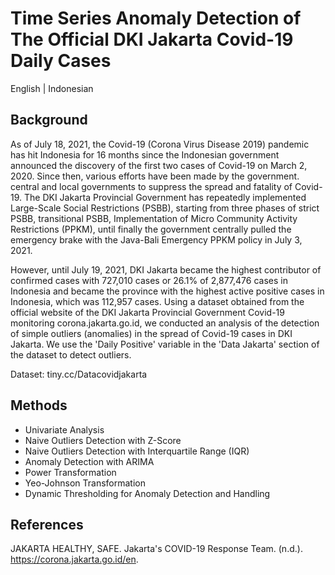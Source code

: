 # Time Series Anomaly Detection of The Official DKI Jakarta Covid-19 Daily Cases
English | Indonesian

## Background
As of July 18, 2021, the Covid-19 (Corona Virus Disease 2019) pandemic has hit Indonesia for 16 months since the Indonesian government announced the discovery of the first two cases of Covid-19 on March 2, 2020. Since then, various efforts have been made by the government. central and local governments to suppress the spread and fatality of Covid-19. The DKI Jakarta Provincial Government has repeatedly implemented Large-Scale Social Restrictions (PSBB), starting from three phases of strict PSBB, transitional PSBB, Implementation of Micro Community Activity Restrictions (PPKM), until finally the government centrally pulled the emergency brake with the Java-Bali Emergency PPKM policy in July 3, 2021.

However, until July 19, 2021, DKI Jakarta became the highest contributor of confirmed cases with 727,010 cases or 26.1% of 2,877,476 cases in Indonesia and became the province with the highest active positive cases in Indonesia, which was 112,957 cases. Using a dataset obtained from the official website of the DKI Jakarta Provincial Government Covid-19 monitoring corona.jakarta.go.id, we conducted an analysis of the detection of simple outliers (anomalies) in the spread of Covid-19 cases in DKI Jakarta. We use the 'Daily Positive' variable in the 'Data Jakarta' section of the dataset to detect outliers.

Dataset: tiny.cc/Datacovidjakarta

## Methods

- Univariate Analysis
- Naive Outliers Detection with Z-Score
- Naive Outliers Detection with Interquartile Range (IQR)
- Anomaly Detection with ARIMA
- Power Transformation
- Yeo-Johnson Transformation
- Dynamic Thresholding for Anomaly Detection and Handling

## References
JAKARTA HEALTHY, SAFE. Jakarta's COVID-19 Response Team. (n.d.). https://corona.jakarta.go.id/en.
